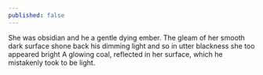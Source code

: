 ```yaml
---
published: false
---
```


She was obsidian and he a gentle dying ember.
The gleam of her smooth dark surface shone back his dimming light and so in utter blackness she too appeared bright
A glowing coal, reflected in her surface,
which he mistakenly took to be light.